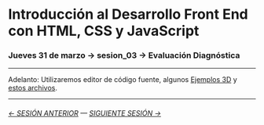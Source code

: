 # Introducción al Desarrollo Front End con HTML, CSS y JavaScript

### Jueves 31 de marzo → sesion_03 → Evaluación Diagnóstica

- - - - - - - - 

Adelanto: Utilizaremos editor de código fuente, algunos [Ejemplos 3D](https://p5js.org/es/examples/) y [estos archivos](https://profesorfaco.github.io/front-end/sesion_03/).

- - - - - - - 

###### [← SESIÓN ANTERIOR](https://github.com/profesorfaco/front-end/tree/main/sesion_02) — [SIGUIENTE SESIÓN →](https://github.com/profesorfaco/front-end/tree/main/sesion_04)
